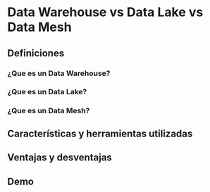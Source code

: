 # Data Warehouse vs Data Lake vs Data Mesh

## Definiciones

### ¿Que es un Data Warehouse?

### ¿Que es un Data Lake?

### ¿Que es un Data Mesh?


## Características y herramientas utilizadas


## Ventajas y desventajas


## Demo
